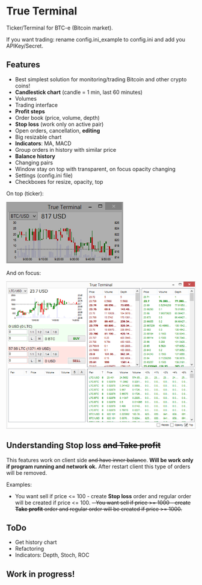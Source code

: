 True Terminal
===========
Ticker/Terminal for BTC-e (Bitcoin market).

If you want trading: rename config.ini_example to config.ini and add you APIKey/Secret.

Features
-----------
- Best simplest solution for monitoring/trading Bitcoin and other crypto coins!
- **Candlestick chart** (candle = 1 min, last 60 minutes)
- Volumes
- Trading interface
- **Profit steps**
- Order book (price, volume, depth)
- **Stop loss** (work only on active pair)
- Open orders, cancellation, **editing**
- Big resizable chart
- **Indicators**: MA, MACD
- Group orders in history with similar price
- **Balance history**
- Changing pairs
- Window stay on top with transparent, on focus opacity changing
- Settings (config.ini file)
- Checkboxes for resize, opacity, top

On top (ticker):

![Alt text](ScreenshotMin.png "Screenshot")

And on focus:

![Alt text](ScreenshotMax.png "Screenshot")

Understanding Stop loss ~~and Take profit~~
-----------
This features work on client side ~~and have inner balance~~.
**Will be work only if program running and network ok.**
After restart client this type of orders will be removed.

Examples:
- You want sell if price <= 100 - create **Stop loss** order and regular order will be created if price <= 100.
~~- You want sell if price >= 1000 - create **Take profit** order and regular order will be created if price >= 1000.~~


ToDo
-----------
- Get history chart
- Refactoring
- Indicators: Depth, Stoch, ROC

Work in progress!
-----------
